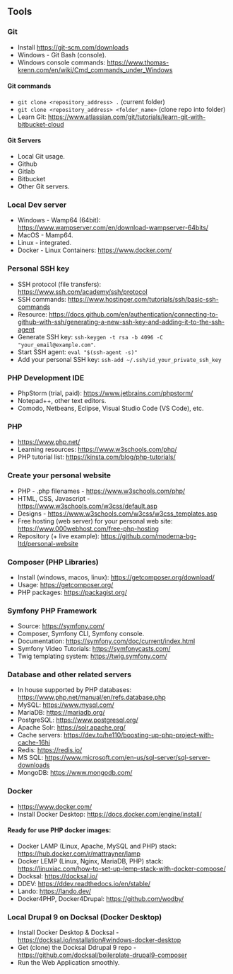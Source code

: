 ## Tools

### Git
- Install https://git-scm.com/downloads
- Windows - Git Bash (console).
- Windows console commands: https://www.thomas-krenn.com/en/wiki/Cmd_commands_under_Windows

#### Git commands
- `git clone <repository_address> .` (current folder)
- `git clone <repository_address> <folder_name>` (clone repo into folder)
- Learn Git: https://www.atlassian.com/git/tutorials/learn-git-with-bitbucket-cloud

#### Git Servers
- Local Git usage.
- Github
- Gitlab
- Bitbucket
- Other Git servers.

### Local Dev server
- Windows - Wamp64 (64bit): https://www.wampserver.com/en/download-wampserver-64bits/
- MacOS - Mamp64.
- Linux - integrated.
- Docker - Linux Containers: https://www.docker.com/

### Personal SSH key
- SSH protocol (file transfers): https://www.ssh.com/academy/ssh/protocol
- SSH commands: https://www.hostinger.com/tutorials/ssh/basic-ssh-commands
- Resource: https://docs.github.com/en/authentication/connecting-to-github-with-ssh/generating-a-new-ssh-key-and-adding-it-to-the-ssh-agent
- Generate SSH key: `ssh-keygen -t rsa -b 4096 -C "your_email@example.com"`.
- Start SSH agent: `eval "$(ssh-agent -s)"`
- Add your personal SSH key: `ssh-add ~/.ssh/id_your_private_ssh_key`

### PHP Development IDE
- PhpStorm (trial, paid): https://www.jetbrains.com/phpstorm/
- Notepad++, other text editors.
- Comodo, Netbeans, Eclipse, Visual Studio Code (VS Code), etc.

### PHP
- https://www.php.net/
- Learning resources: https://www.w3schools.com/php/
- PHP tutorial list: https://kinsta.com/blog/php-tutorials/

### Create your personal website
- PHP - .php filenames - https://www.w3schools.com/php/
- HTML, CSS, Javascript - https://www.w3schools.com/w3css/default.asp
- Designs - https://www.w3schools.com/w3css/w3css_templates.asp
- Free hosting (web server) for your personal web site: https://www.000webhost.com/free-php-hosting
- Repository (+ live example): https://github.com/moderna-bg-ltd/personal-website

### Composer (PHP Libraries)
- Install (windows, macos, linux): https://getcomposer.org/download/
- Usage: https://getcomposer.org/
- PHP packages: https://packagist.org/

### Symfony PHP Framework
- Source: https://symfony.com/
- Composer, Symfony CLI, Symfony console.
- Documentation: https://symfony.com/doc/current/index.html
- Symfony Video Tutorials: https://symfonycasts.com/
- Twig templating system: https://twig.symfony.com/

### Database and other related servers
- In house supported by PHP databases: https://www.php.net/manual/en/refs.database.php
- MySQL: https://www.mysql.com/
- MariaDB: https://mariadb.org/
- PostgreSQL: https://www.postgresql.org/
- Apache Solr: https://solr.apache.org/
- Cache servers: https://dev.to/he110/boosting-up-php-project-with-cache-16hi
- Redis: https://redis.io/
- MS SQL: https://www.microsoft.com/en-us/sql-server/sql-server-downloads
- MongoDB: https://www.mongodb.com/

### Docker 
- https://www.docker.com/
- Install Docker Desktop: https://docs.docker.com/engine/install/

#### Ready for use PHP docker images:
- Docker LAMP (Linux, Apache, MySQL and PHP) stack: https://hub.docker.com/r/mattrayner/lamp
- Docker LEMP (Linux, Nginx, MariaDB, PHP) stack: https://linuxiac.com/how-to-set-up-lemp-stack-with-docker-compose/
- Docksal: https://docksal.io/
- DDEV: https://ddev.readthedocs.io/en/stable/
- Lando: https://lando.dev/
- Docker4PHP, Docker4Drupal: https://github.com/wodby/

### Local Drupal 9 on Docksal (Docker Desktop)
- Install Docker Desktop & Docksal - https://docksal.io/installation#windows-docker-desktop
- Get (clone) the Docksal Ddrupal 9 repo - https://github.com/docksal/boilerplate-drupal9-composer
- Run the Web Application smoothly.
